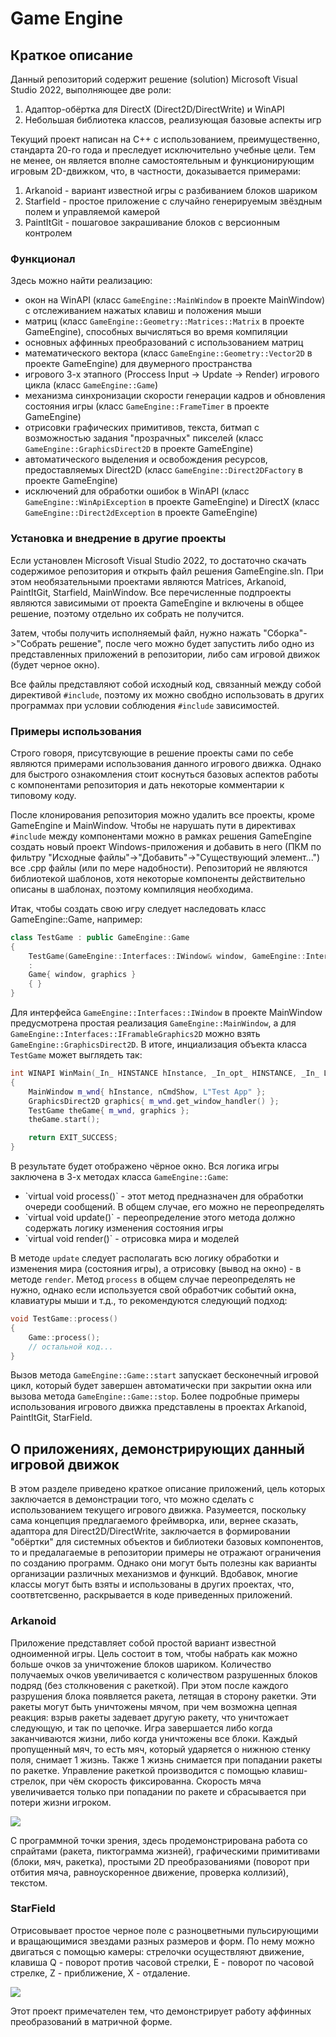 # Game Engine

## Краткое описание

Данный репозиторий содержит решение (solution) Microsoft Visual Studio 2022, выполняющее две роли:

<ol>
	<li> Адаптор-обёртка для DirectX (Direct2D/DirectWrite) и WinAPI</li>
	<li> Небольшая библиотека классов, реализующая базовые аспекты игр</li>
</ol>

Текущий проект написан на C++ с использованием, преимущественно, стандарта 20-го года и преследует исключительно учебные цели. Тем не менее, он является вполне самостоятельным и функционирующим игровым 2D-движком, что, в частности, доказывается примерами:

<ol>
	<li> Arkanoid - вариант известной игры с разбиванием блоков шариком</li>
	<li> Starfield - простое приложение с случайно генерируемым звёздным полем и управляемой камерой</li>
	<li> PaintItGit - пошаговое закрашивание блоков с версионным контролем</li>
</ol>

### Функционал

Здесь можно найти реализацию:
- окон на WinAPI (класс `GameEngine::MainWindow` в проекте MainWindow) с отслеживанием нажатых клавиш и положения мыши
- матриц (класс `GameEngine::Geometry::Matrices::Matrix` в проекте GameEngine), способных вычисляться во время компиляции
- основных аффинных преобразований с использованием матриц
- математического вектора (класс `GameEngine::Geometry::Vector2D` в проекте GameEngine) для двумерного пространства
- игрового 3-х этапного (Proccess Input -> Update -> Render) игрового цикла (класс `GameEngine::Game`)
- механизма синхронизации скорости генерации кадров и обновления состояния игры (класс `GameEngine::FrameTimer` в проекте GameEngine)
- отрисовки графических примитивов, текста, битмап с возможностью задания "прозрачных" пикселей (класс `GameEngine::GraphicsDirect2D` в проекте GameEngine)
- автоматического выделения и освобождения ресурсов, предоставляемых Direct2D (класс `GameEngine::Direct2DFactory` в проекте GameEngine)
- исключений для обработки ошибок в WinAPI (класс `GameEngine::WinApiException` в проекте GameEngine) и DirectX (класс `GameEngine::Direct2dException` в проекте GameEngine)

### Установка и внедрение в другие проекты

Если установлен Microsoft Visual Studio 2022, то достаточно скачать содержимое репозитория и открыть файл решения GameEngine.sln.
При этом необязательными проектами являются Matrices, Arkanoid, PaintItGit, Starfield, MainWindow. Все перечисленные подпроекты являются зависимыми от проекта GameEngine и включены в общее решение, поэтому отдельно их собрать не получится.

Затем, чтобы получить исполняемый файл, нужно нажать "Сборка"->"Собрать решение", после чего можно будет запустить либо одно из представленных приложений в репозитории, либо сам игровой движок (будет черное окно).

Все файлы представляют собой исходный код, связанный между собой директивой `#include`, поэтому их можно свобдно использовать в других программах при условии соблюдения `#include` зависимостей.


### Примеры использования

Строго говоря, присутсвующие в решение проекты сами по себе являются примерами использования данного игрового движка. Однако для быстрого ознакомления стоит коснуться базовых аспектов работы с компонентами репозитория и дать некоторые комментарии к типовому коду.

После клонирования репозитория можно удалить все проекты, кроме GameEngine и MainWindow. Чтобы не нарушать пути в директивах `#include` между компонентами можно в рамках решения GameEngine создать новый проект Windows-приложения и добавить в него (ПКМ по фильтру "Исходные файлы"->"Добавить"->"Существующий элемент...") все .cpp файлы (или по мере надобности). Репозиторий не являются библиотекой шаблонов, хотя некоторые компоненты действительно описаны в шаблонах, поэтому компиляция необходима.

Итак, чтобы создать свою игру следует наследовать класс GameEngine::Game, например:

```C++
class TestGame : public GameEngine::Game
{
	TestGame(GameEngine::Interfaces::IWindow& window, GameEngine::Interfaces::IFramableGraphics2D& graphics)
	:
	Game{ window, graphics }
	{ }
}
```

Для интерфейса `GameEngine::Interfaces::IWindow` в проекте MainWindow предусмотрена простая реализация `GameEngine::MainWindow`, а для `GameEngine::Interfaces::IFramableGraphics2D` можно взять `GameEngine::GraphicsDirect2D`. В итоге, инциализация объекта класса `TestGame` может выглядеть так:

```C++
int WINAPI WinMain(_In_ HINSTANCE hInstance, _In_opt_ HINSTANCE, _In_ LPSTR lpCmdLine, _In_ int nCmdShow)
{
    MainWindow m_wnd{ hInstance, nCmdShow, L"Test App" };
    GraphicsDirect2D graphics{ m_wnd.get_window_handler() };
    TestGame theGame{ m_wnd, graphics };
    theGame.start();

    return EXIT_SUCCESS;
}
```

В результате будет отображено чёрное окно. Вся логика игры заключена в 3-х методах класса `GameEngine::Game`:
<ul>
	<li>`virtual void process()` - этот метод предназначен для обработки очереди сообщений. В общем случае, его можно не переопределять</li>
	<li>`virtual void update()` - переопределение этого метода должно содержать логику изменения состояния игры</li>
	<li>`virtual void render()` - отрисовка мира и моделей</li>
</ul>

В методе `update` следует располагать всю логику обработки и изменения мира (состояния игры), а отрисовку (вывод на окно) - в методе `render`. Метод `process` в общем случае переопределять не нужно, однако если используется свой обработчик событий окна, клавиатуры мыши и т.д., то рекомендуются следующий подход:

```C++
void TestGame::process()
{
	Game::process();
	// остальной код...
}
```

Вызов метода `GameEngine::Game::start` запускает бесконечный игровой цикл, который будет завершен автоматически при закрытии окна или вызова метода `GameEngine::Game::stop`. Более подробные примеры использования игрового движка представлены в проектах Arkanoid, PaintItGit, StarField.

## О приложениях, демонстрирующих данный игровой движок

В этом разделе приведено краткое описание приложений, цель которых заключается в демонстрации того, что можно сделать с использованием текущего игрового движка. Разумеется, поскольку сама концепция предлагаемого фреймворка, или, вернее сказать, адаптора для Direct2D/DirectWrite, заключается в формировании "обёртки" для системных объектов и библиотеки базовых компонентов, то и предалагаемые в репозитории примеры не отражают ограничения по созданию программ. Однако они могут быть полезны как варианты организации различных механизмов и функций. Вдобавок, многие классы могут быть взяты и использованы в других проектах, что, соотвтетсвенно, раскрывается в коде приведенных приложений.

### Arkanoid

Приложение представляет собой простой вариант известной одноименной игры. Цель состоит в том, чтобы набрать как можно больше очков за уничтожение блоков шариком. Количество получаемых очков увеличивается с количеством разрушенных блоков подряд (без столкновения с ракеткой). При этом после каждого разрушения блока появляется ракета, летящая в сторону ракетки. Эти ракеты могут быть уничтожены мячом, при чем возможна цепная реакция: взрыв ракеты задевает другую ракету, что уничтожает следующую, и так по цепочке. Игра завершается либо когда заканчиваются жизни, либо когда уничтожены все блоки. Каждый пропущенный мяч, то есть мяч, который ударяется о нижнюю стенку поля, снимает 1 жизнь. Также 1 жизнь снимается при попадании ракеты по ракетке. Управление ракеткой производится с помощью клавиш-стрелок, при чём скорость фиксированна. Скорость мяча увеличивается только при попадании по ракете и сбрасывается при потери жизни игроком.

![](/img/)

С программной точки зрения, здесь продемонстрирована работа со спрайтами (ракета, пиктограмма жизней), графическими примитивами (блоки, мяч, ракетка), простыми 2D преобразованиями (поворот при отбития мяча, равноускоренное движение, проверка коллизий), текстом.

### StarField

Отрисовывает простое черное поле с разноцветными пульсирующими и вращающимися звездами разных размеров и форм. По нему можно двигаться с помощью камеры: стрелочки осуществляют движение, клавиша Q - поворот против часовой стрелки, E - поворот по часовой стрелке, Z - приближение, X - отдаление.

![](/img/)

Этот проект примечателен тем, что демонстрирует работу аффинных преобразований в матричной форме.
